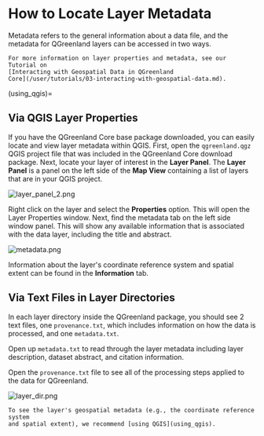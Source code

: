 # How to Locate Layer Metadata

Metadata refers to the general information about a data file, and the
metadata for QGreenland layers can be accessed in two ways. 

```{note}
For more information on layer properties and metadata, see our Tutorial on
[Interacting with Geospatial Data in QGreenland
Core](/user/tutorials/03-interacting-with-geospatial-data.md).
```

(using_qgis)=
## Via QGIS Layer Properties

If you have the QGreenland Core base package downloaded, you can easily locate and view
layer metadata within QGIS. First, open the `qgreenland.qgz` QGIS project file that was
included in the QGreenland Core download package. Next, locate your layer of interest in
the **Layer Panel**.  The **Layer Panel** is a panel on the left side of the **Map
View** containing a list of layers that are in your QGIS project.

![layer_panel_2.png](/_images/layer_panel_2.png)

Right click on the layer and select the **Properties** option. This will open the Layer
Properties window.  Next, find the metadata tab on the left side window panel. This will
show any available information that is associated with the data layer, including the
title and abstract.

![metadata.png](/_images/metadata.png)

Information about the layer's coordinate reference system and spatial extent can
be found in the **Information** tab.

## Via Text Files in Layer Directories

In each layer directory inside the QGreenland package, you should see 2 text
files, one `provenance.txt`, which includes information on how the data is
processed, and one `metadata.txt`.

Open up `metadata.txt` to read through the layer metadata including layer
description, dataset abstract, and citation information.

Open the `provenance.txt` file to see all of the processing steps applied to
the data for QGreenland.

![layer_dir.png](/_images/layer_dir.png)

```{note}
To see the layer's geospatial metadata (e.g., the coordinate reference system
and spatial extent), we recommend [using QGIS](using_qgis).
```
